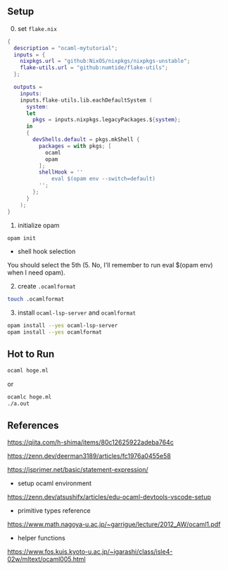 
## Setup

0. set `flake.nix`

```nix
{
  description = "ocaml-mytutorial";
  inputs = {
    nixpkgs.url = "github:NixOS/nixpkgs/nixpkgs-unstable";
    flake-utils.url = "github:numtide/flake-utils";
  };

  outputs =
    inputs:
    inputs.flake-utils.lib.eachDefaultSystem (
      system:
      let
        pkgs = inputs.nixpkgs.legacyPackages.${system};
      in
      {
        devShells.default = pkgs.mkShell {
          packages = with pkgs; [
            ocaml
            opam
          ];
          shellHook = ''
              eval $(opam env --switch=default)
          '';
        };
      }
    );
}
```

1. initialize opam

```sh
opam init
```

- shell hook selection

You should select the 5th (5. No, I'll remember to run eval $(opam env) when I need opam).

2. create `.ocamlformat`

```sh
touch .ocamlformat
```
3. install `ocaml-lsp-server` and `ocamlformat`

```sh
opam install --yes ocaml-lsp-server
opam install --yes ocamlformat
```

## Hot to Run

```sh
ocaml hoge.ml
```

or

```sh
ocamlc hoge.ml
./a.out
```

## References

https://qiita.com/h-shima/items/80c12625922adeba764c

https://zenn.dev/deerman3189/articles/fc1976a0455e58

https://jsprimer.net/basic/statement-expression/

- setup ocaml environment

https://zenn.dev/atsushifx/articles/edu-ocaml-devtools-vscode-setup

- primitive types reference

https://www.math.nagoya-u.ac.jp/~garrigue/lecture/2012_AW/ocaml1.pdf

- helper functions

https://www.fos.kuis.kyoto-u.ac.jp/~igarashi/class/isle4-02w/mltext/ocaml005.html
